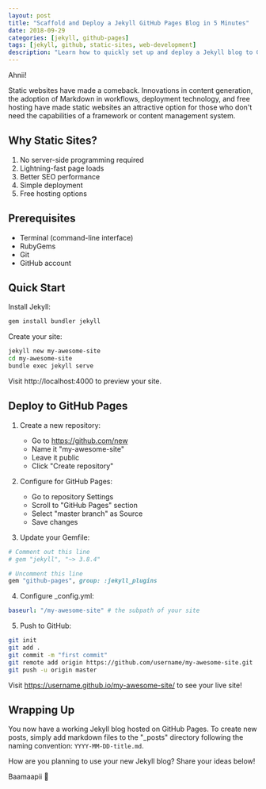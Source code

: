 ```yaml
---
layout: post
title: "Scaffold and Deploy a Jekyll GitHub Pages Blog in 5 Minutes"
date: 2018-09-29
categories: [jekyll, github-pages]
tags: [jekyll, github, static-sites, web-development]
description: "Learn how to quickly set up and deploy a Jekyll blog to GitHub Pages, with step-by-step instructions for beginners."
---
```


Ahnii!

Static websites have made a comeback. Innovations in content generation, the adoption of Markdown in workflows, deployment technology, and free hosting have made static websites an attractive option for those who don't need the capabilities of a framework or content management system.

## Why Static Sites?

1. No server-side programming required
2. Lightning-fast page loads
3. Better SEO performance
4. Simple deployment
5. Free hosting options

## Prerequisites

- Terminal (command-line interface)
- RubyGems
- Git
- GitHub account

## Quick Start

Install Jekyll:
```bash
gem install bundler jekyll
```

Create your site:
```bash
jekyll new my-awesome-site
cd my-awesome-site
bundle exec jekyll serve
```

Visit http://localhost:4000 to preview your site.

## Deploy to GitHub Pages

1. Create a new repository:
   - Go to https://github.com/new
   - Name it "my-awesome-site"
   - Leave it public
   - Click "Create repository"

2. Configure for GitHub Pages:
   - Go to repository Settings
   - Scroll to "GitHub Pages" section
   - Select "master branch" as Source
   - Save changes

3. Update your Gemfile:
```ruby
# Comment out this line
# gem "jekyll", "~> 3.8.4"

# Uncomment this line
gem "github-pages", group: :jekyll_plugins
```

4. Configure _config.yml:
```yaml
baseurl: "/my-awesome-site" # the subpath of your site
```

5. Push to GitHub:
```bash
git init
git add .
git commit -m "first commit"
git remote add origin https://github.com/username/my-awesome-site.git
git push -u origin master
```

Visit https://username.github.io/my-awesome-site/ to see your live site!

## Wrapping Up

You now have a working Jekyll blog hosted on GitHub Pages. To create new posts, simply add markdown files to the "_posts" directory following the naming convention: `YYYY-MM-DD-title.md`.

How are you planning to use your new Jekyll blog? Share your ideas below!

Baamaapii 👋 